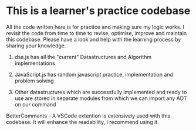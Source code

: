 # This is a learner's practice codebase

All the code written here is for practice and making sure my logic works. I revisit the code from time to time to revise, optimise, improve and maintain this codebase. Please have a look and help with the learning process by sharing your knowledge.

1. dsa.js has all the "current" Datastructures and Algorithm implementations

2. JavaScript.js has random javascript practice, implementation and problem solving

3. Other datastructures which are successfully implemented and ready to use are stored in separate modules from which we can import any ADT on our command

BetterComments - A VSCode extention is extensively used with this codebase. It will enhance the readability, I recommend using it.
